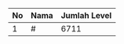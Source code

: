 | No | Nama            | Jumlah Level |
|----|-----------------|--------------|
| 1  | #    |    6711        |
